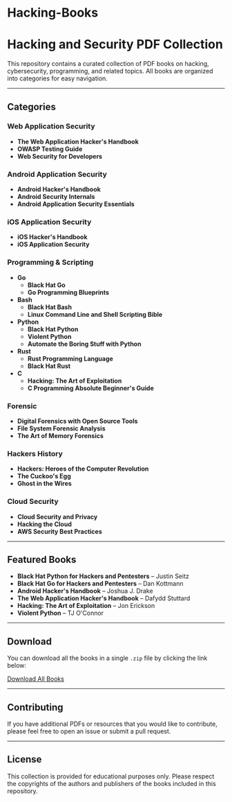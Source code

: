# Hacking-Books

# Hacking and Security PDF Collection

This repository contains a curated collection of PDF books on hacking, cybersecurity, programming, and related topics. All books are organized into categories for easy navigation.

---

## Categories

### **Web Application Security**
- **The Web Application Hacker's Handbook**
- **OWASP Testing Guide**
- **Web Security for Developers**

### **Android Application Security**
- **Android Hacker's Handbook**
- **Android Security Internals**
- **Android Application Security Essentials**

### **iOS Application Security**
- **iOS Hacker's Handbook**
- **iOS Application Security**

### **Programming & Scripting**
- **Go**
  - **Black Hat Go**
  - **Go Programming Blueprints**
- **Bash**
  - **Black Hat Bash**
  - **Linux Command Line and Shell Scripting Bible**
- **Python**
  - **Black Hat Python**
  - **Violent Python**
  - **Automate the Boring Stuff with Python**
- **Rust**
  - **Rust Programming Language**
  - **Black Hat Rust**
- **C**
  - **Hacking: The Art of Exploitation**
  - **C Programming Absolute Beginner's Guide**

### **Forensic**
- **Digital Forensics with Open Source Tools**
- **File System Forensic Analysis**
- **The Art of Memory Forensics**

### **Hackers History**
- **Hackers: Heroes of the Computer Revolution**
- **The Cuckoo's Egg**
- **Ghost in the Wires**

### **Cloud Security**
- **Cloud Security and Privacy**
- **Hacking the Cloud**
- **AWS Security Best Practices**

---

## Featured Books

- **Black Hat Python for Hackers and Pentesters** – Justin Seitz
- **Black Hat Go for Hackers and Pentesters** – Dan Kottmann
- **Android Hacker's Handbook** – Joshua J. Drake
- **The Web Application Hacker's Handbook** – Dafydd Stuttard
- **Hacking: The Art of Exploitation** – Jon Erickson
- **Violent Python** – TJ O'Connor

---

## Download

You can download all the books in a single `.zip` file by clicking the link below:

[Download All Books](#)

---

## Contributing

If you have additional PDFs or resources that you would like to contribute, please feel free to open an issue or submit a pull request.

---

## License

This collection is provided for educational purposes only. Please respect the copyrights of the authors and publishers of the books included in this repository.
